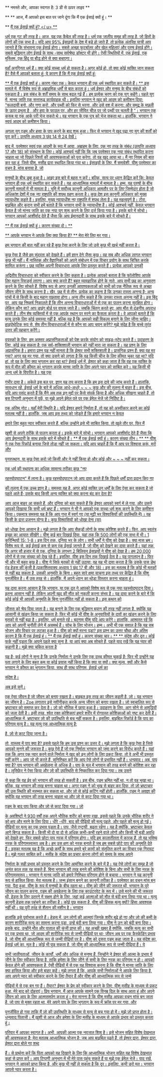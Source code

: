 ** नमस्ते और, आपका स्वागत है: 3 डी से ऊपर लाइव **

** ** आज, मैं आपको इस बात पर जाने दूंगा कि मैं एक ईसाई क्यों हूं। **

** <u> मैं एक ईसाई क्यों हूं? </ u> **

धर्म एक गुट की तरह है। आज, यह एक कैबेल की तरह है। धर्म
एक जातीय समूह की तरह है, जो हितों के लोगों की एक सभा है। यदि आप 95% ईसाइयों के देश में
बड़े हो जाते हैं, तो प्रत्येक अंतरिक्ष यात्री आप जानते हैं कि
संभावना एक ईसाई होगा। सबसे अच्छा फुटबॉलर और खेल महिलाएं और पुरुष
ईसाई होंगे। सबसे बुद्धिमान लोग ईसाई के साथ -साथ सर्वश्रेष्ठ
डॉक्टर भी होंगे। ऐसी स्थितियों में, एक ईसाई,
एक मुस्लिम, एक हिंदू या बौद्ध होने से क्या बचाएगा।

वहाँ अनगिनत धर्म हैं। क्या कोई सच्चा धर्म हो सकता है।
अगर कोई हो, तो क्या कोई व्यक्ति जान सकता है? वैसे मैं आपको बताता हूं; ये
कारण हैं कि मैं एक ईसाई क्यों हूं:

** मैं एक ईसाई क्यों हूं। कारण नंबर एक। केवल भगवान ही एक
धर्म स्थापित कर सकते हैं। ** इस मामले में, मैं विशेष रूप से अब्राहमिक
धर्मों से बात करता हूं। धर्म ईश्वर और मनुष्य के बीच संबंधों को पकड़ता है। इस संबंध के
शर्तें समय के साथ बदल गई हैं। हम प्रत्येक
चरण को एक युग कहेंगे। पहले युग में, मानव जाति एक सत्तारूढ़ कार्यवाहक थी।
इसलिए भगवान ने खुद को आदम को कमीशन दिया: "फलदायी बनो, और गुणा करो,
और पृथ्वी को फिर से भरना, और उसे वश में करना: और समुद्र के मछली के ऊपर प्रभुत्व है
, और हवा के फाउल पर, और हर जीवित चीज़ पर
जो पृथ्वी पर चलती है ”। भगवान एक करूब या एक आर्क
परी भेज सकते थे। वह भगवान के एक पुत्र को भेज सकता था। हालाँकि, भगवान
ने स्वयं आदम को कमीशन किया।

अगला युग एडम और हव्वा के पाप करने के बाद शुरू हुआ। फिर से भगवान ने खुद पढ़ा
नए युग की शर्तों को पूरा करें। उत्पत्ति अध्याय 3 छंद 14 से 24 देखें।

बाद में, परमेश्वर स्वयं एक आदमी के रूप में आया, अब्राहम के लिए, एक
नए तरह के संबंध (उत्पत्ति अध्याय 17 और 18) को संस्थान के लिए। कोई आश्चर्य नहीं कि
कि जब परमेश्वर एक नया संबंध स्थापित करना चाहता था जो पिछले रिश्तों की आवश्यकताओं को पूरा करेगा, तो वह खुद आया था। मैं
नए नियम की बात कर रहा हूं, जिसे यीशु, मसीह द्वारा स्थापित किया गया था।
ईसाइयों के लिए, मैं समावेशी, यीशु परमेश्वर का वचन है, मांस बनाया है, जो

मनुष्यों के बीच डूबा हुआ है। आइए इस बारे में बहस न करें। बल्कि,
सत्य पर ध्यान केंद्रित करें कि: केवल भगवान ही एक धर्म स्थापित कर सकते हैं। यह
आध्यात्मिक मामलों में मामला है। हम्म, यह
पुरुषों के बीच कानूनी मामलों में भी मामला है। भूमि में सर्वोच्च कानूनी अधिकार आमतौर पर
के लिए जिम्मेदार होता है जो अधिकांश देशों में एक नए राष्ट्रपति की शपथ ग्रहण करता है। कुछ देश
इस कानूनी अधिकार को मुख्य न्यायाधीश कहते हैं। इसलिए, मुख्य न्यायाधीश
नए राष्ट्रपति में शपथ लेता है। यह महत्वपूर्ण है। टोरा, बाइबिल और
कुरान सभी हमें बताते हैं कि भगवान सभी के न्यायाधीश हैं। कोई आश्चर्य नहीं, केवल भगवान केवल
है जो मानव जाति का एक नया युग शुरू करने के लिए दर्ज किया गया है। इसके बारे में सोचो।
भगवान आपको आशीर्वाद देते हैं जैसा कि आप ईमानदारी के साथ इसके बारे में सोचते हैं।

** मैं एक ईसाई क्यों हूं। कारण संख्या दो। **

** आपके भगवान ने आपके लिए क्या किया है? ** मेरा मेरे लिए मर गया।

हम भगवान की बात नहीं कर रहे हैं कुछ ऐसा करने के लिए जो उसे कुछ भी खर्च नहीं करता है।

कुछ ऐसा है जैसे हम सुंदरता को देखते हैं। हमें
ज्ञान देने जैसा कुछ। वह सब और अधिक लागत भगवान कुछ भी नहीं। मैं नास्तिक और
वैज्ञानिकों को अपने संबोधन में एक विचार प्रयोग के साथ चित्रित करके शामिल करूंगा।
छह व्यक्ति अपनी विचारधारा आपके लिए प्रस्तुत करते हैं। प्रत्येक आपको उनकी

अद्वितीय विचारधारा को स्वीकार करने के लिए कहता है। प्रत्येक आपको बताता है कि फॉलोशिप आपके लिए महान
रिवार्ड्स लाएगा। आप क्या करते हैं? बहुत व्यावहारिक होने के नाते, आप सभी
छह का अनुसरण करने के लिए सोचते हैं, विशेष रूप से अगर उनकी आवश्यकताओं को सभी को एक
नैतिक रूप से अच्छा जीवन जीने के साथ करना है। खैर, छह में से तीन, प्रत्येक का कहना है कि उनका रास्ता
अनन्य है; अन्य पांचों में से किसी के बाद महान
पछतावा होगा। अन्य तीन कहते हैं कि उनका रास्ता अनन्य नहीं है। इस बिंदु पर,
आप यह निष्कर्ष निकालते हैं कि तीन अनन्य
विचारधाराओं में से एक का पालन करना सुरक्षित होगा। लेकिन कौन सा? आप ड्राइंग बोर्ड पर वापस जाते हैं। जबकि
चिंतन करते हुए, आप मौत से दंडनीय अपराध करते हैं। तीन
शेष व्यक्तियों में से एक आपके स्थान पर मरने का फैसला करता है। वे आपको बताते हैं कि मृत्यु
उनके लिए कोई समस्या नहीं है, बल्कि यह है कि आपको
सही विकल्प बनाने के लिए जीना चाहिए। हाइपोथेटिक रूप से, शेष तीन विचारधाराओं में से कौन सा
आप चयन करेंगे?
मुझे संदेह है कि बच्चे तुरंत उत्तर की पहचान करेंगे।

वयस्कों के लिए, हम अक्सर अप्रासंगिकताओं को पेश करके संयोग को साइड-स्टेप करते हैं।
उदाहरण के लिए, कोई कह सकता है: एक सर्व-शक्तिशाली भगवान को नहीं मारा जा सकता है। यह
प्रश्न के लिए अप्रासंगिक है। हमारा प्रश्न यह नहीं मानता है कि ईश्वर सभी
शक्तिशाली है। प्रासंगिक प्रश्न हैं: क्या वह मर गया? अगर वह मर गया, तो क्या उसने
को लगता है कि वह किसी चीज के लिए कीमत चुका रहा था? यदि हां, तो वह
के लिए क्या भुगतान कर रहा था?
ईसाई धर्म में, ईश्वर को कहा जाता है कि वह एक व्यक्ति के रूप में मौत की कीमत का भुगतान करके मानव जाति के लिए अपने प्यार को साबित करे। यह किसी भी अन्य धर्म के विपरीत है। यह एक

गंभीर दावा है। अकेले इस बल पर, ज्ञान यह तय करता है कि हम
इस दावे की जांच करते हैं। हालांकि, सावधान रहें, ईसाई धर्म के बारे में अधिक आधे-अधूरे ~ ~ ~ कुछ और की तुलना में बाहर हैं।
इस बीच, यदि आप पसंद करते हैं कि मैंने अब तक इन मुद्दों पर कैसे संपर्क किया है और
अधिक सीखना चाहते हैं, तो बस टिप्पणी अनुभाग में पूछें, या मुझे अपने ईमेल पते पर एक
ईमेल भेजें जो निर्दिष्ट है।

एक अंतिम नोट।
यहाँ मेरी स्थिति है। यदि ईश्वर हमारे निर्माता हैं, तो यह
को अस्वीकार करने का कोई मतलब नहीं है। हालाँकि, जब आप इस तथ्य को जोड़ते हैं कि हमारे भगवान न केवल

हमारे लिए बहुत प्यार स्वीकार करते हैं, बल्कि उन्होंने इसे भी साबित किया, तो खुले तौर पर, फिर मैं

ख़ुशी से अपने तरीके से पालन करता हूं। इसके बारे में सोचो।
भगवान आपको आशीर्वाद देते हैं जैसा कि आप ईमानदारी के साथ इसके बारे में सोचते हैं।
** मैं एक ईसाई क्यों हूं। कारण संख्या तीन। **
** यीशु ने एक ऐसा रिकॉर्ड बनाया जिसे तोड़ा नहीं जा सकता। यदि आप चाहते हैं कि मैं आप पर विश्वास करूं, मरो और

पुनरुत्थान, या कुछ ऐसा करो जो किसी और ने नहीं किया हो और कोई और ~ ~ ~ नहीं कर सकता।

एक धर्म की स्थापना का अधिक सामान्य तरीका कुछ "नए

रहस्योद्घाटन" में लाना है। कुछ रहस्योद्घाटन जो आप दावा करते हैं कि पिछले धर्मों द्वारा प्रदान किए गए

की तुलना में एक उच्च ज्ञान है। समस्या यह है, अगर कोई व्यक्ति
उन धर्मों के लिए ऐसा कर सकता है जो पहले आते हैं; उसके बाद किसी अन्य
व्यक्ति को क्या करना बंद कर देता है?

आप आज बाहर आ सकते हैं, और दुनिया को बता सकते हैं कि ईश्वर आपको
स्वर्ग में ले गया, और उसने आपको दिखाया कि सभी धर्म भ्रष्ट हैं। भगवान ने भी
ने आपको एक सच्चा धर्म शुरू करने के लिए कमीशन किया। एकमात्र समस्या यह है कि आप
गुप्त में स्वर्ग गए (या मुट्ठी भर विश्वासियों की उपस्थिति में)।
यह किसी के द्वारा प्रजनन योग्य है। कुछ विश्वासियों को धोखा देना (या)

को धोखा देना आसान है। मुझे लगता है कि आप सैकड़ों लोगों के साथ कोशिश करते हैं। फिर,
आप स्वतंत्र इच्छा का आयात सीखेंगे। यीशु कई बार दिखाई दिया,
यहां तक ​​कि 500 ​​लोगों की एक सभा में भी। 1 कुरिन्थियों 15: 1-8। इस दिन तक,
दुनिया भर के लोग। सभी धर्मों ने यीशु को देखा है।
क्या मास भ्रम। विशेष रूप से, कई ईसाई कम से कम एक
ईसाई जानते हैं, जो यीशु को देखने का दावा करते हैं। यहां तक ​​कि अगर सौ
हजार में से एक, दुनिया के लगभग 2 बिलियन ईसाइयों ने यीशु को देखा है। हम
20,000 लोगों में से एक संख्या को देख रहे हैं। इसलिए, यीशु इस दिन तक
दिखाई देता है। यह पागलपन है। फिर भी और भी बहुत कुछ है।
यीशु ने सिर्फ मृतकों से नहीं उठाया; वह यह भी दावा करता है कि उसके पास डेथ एंड हेड्स की
कुंजी है (प्रकाशितवाक्य अध्याय 1 छंद 17 बी और 18)। इस
का मतलब है कि कोई भी मृतकों से नहीं बढ़ सकता है, उसकी अनुमति के बिना।
बहुत सारे क्षमा याचना इस तथ्य पर केंद्रित है कि यीशु पुनर्जीवित है। मैं
उस तरह से। हालाँकि, मैं अपने ध्यान का थोड़ा विस्तार करना चाहता हूं।

यह दावा करना आसान है कि भगवान, या एक दूत ने आपको विशेष रूप से एक नया रहस्योद्घाटन दिया।
इतना आसान नहीं है, लेकिन अपनी खुद की मौत को नकली करना संभव है। यह दावा करने के बारे में कि कोई
कोई भी आपकी अनुमति के बिना पुनर्जीवित नहीं हो सकता है। इस कथन को

जीसस को श्रेय दिया जाता है। यह बनाने के लिए एक बुद्धिमान बयान की तरह नहीं लगता है, क्योंकि यह
आसानी से खंडन किया जा सकता है; फिर भी कोई भी यीशु के अनुयायियों के दावों का खंडन करने के लिए मृतकों से नहीं बढ़ा है। इसलिए, धर्म बनाते रहें। बदनाम
यीशु यदि आप करेंगे। हालांकि, आश्वस्त रहें कि आप
को अपनी चुनौती लेने में असमर्थ हैं। सोच के लिए भोजन।
हम्म। अभी भी एक सवाल है कि यह सब भोजन और विचार पर लटका हुआ है।
यीशु को क्यों मरना पड़ा? इस प्रश्न का उत्तर चौथा और
अंतिम कारण है कि मैं एक ईसाई हूं।
** मैं एक ईसाई क्यों हूं। कारण संख्या चार। **
** संदेश और दूत। कोई फर्क नहीं पड़ता कि आपने पहले क्या सुना है, या आप क्या
अब सोचते हैं, पहले याद रखें कि यह प्यार की कहानी है। मुझे क्या चकित करता है

यह है; कई लोगों ने सुना है कि उनके निर्माता ने उनके लिए एक उच्च कीमत चुकाई है;
फिर भी उन्होंने यह पता लगाने के लिए बहुत कम या कोई प्रयास नहीं किया है कि क्या या क्यों। क्या
मूल्य, क्यों और कैसे भगवान ने कीमत का भुगतान किया, साथ ही साथ परिणाम, ईसाई धर्म का

संदेश है।

अब इसे सुनें।

एक ऐसा जीवन है जो जीवन को बनाए रखता है। बाइबल इस तरह का जीवन कहती है,
ज़ो। यह भगवान का जीवन है। Zoe लगातार
इसे नवीनीकृत करके अन्य जीवन को बनाए रखता है। ज़ो स्वचालित रूप से भ्रष्टाचार को समाप्त कर देता है। ज़ो को
भौतिक में छाया हुआ है। उदाहरण के लिए, आग सोने से अशुद्धियों को जला देती है। इसी तरह,
श्वेत रक्त कोशिकाएं हमारे शरीर में रोगग्रस्त कोशिकाओं को नष्ट कर देती हैं। आध्यात्मिक में,
भ्रष्टाचार ज़ो की उपस्थिति से बच नहीं सकता है। इसलिए, बाइबिल रिकॉर्ड
है कि पाप का परिणाम मृत्यु है। यह मृत्यु एक आध्यात्मिक मृत्यु है;

है, ज़ो से काट दिया जाना है।

तो, वास्तव में पाप क्या है? इससे पहले कि हम उस प्रश्न का उत्तर दें। मुझे लगता है कि
कुछ ऐसा है जिसे आपको सुनने की जरूरत है। कुछ ऐसे हैं जो एक निर्माता भगवान को
जमा करने का विरोध करते हैं। यहां तक ​​कि अगर एक प्यार करने वाले निर्माता ने खुद को इन
लोगों के लिए प्रकट किया, तो वे अभी भी प्रस्तुत नहीं करेंगे। आप जो भी करते हैं, सुनिश्चित करें कि आप
ऐसे लोगों से प्रभावित नहीं हैं। धन्यवाद।
अब, पाप क्या है?
पाप भगवान की अवहेलना से अधिक है। पाप के मूल में
भगवान की तरह बनने की कोशिश कर रहा है। लूसिफ़ेर ने ऐसा किया और ज़ो की उपस्थिति से निष्कासित कर दिया गया। तब उसने

से कहा कि वह ईव को भगवान की तरह हो सकती है। इस बीच, एडम भ्रमित नहीं था,
न तो वह भूखा था। बल्कि, वह भगवान की तरह बनना चाहता था। अगर एडम ने
को भूख से बाहर कर दिया, तो ज़ो भ्रष्टाचार की उस स्थिति की मरम्मत कर सकता था,
और ज़ो से कोई कटिंग नहीं होती। हालाँकि, एडम
ने अवज्ञा की क्योंकि वह भगवान की तरह बनना चाहता था और ज़ो से काट दिया गया था।

एडम के बाद पाप किया और ज़ो से काट दिया गया। ज़ो

के अवशिष्टों ने 930 वर्षों तक अपने भौतिक शरीर को बनाए रखा, इससे पहले कि उनके भौतिक शरीर ने
को क्षय और मरने के लिए दिया। धीरे -धीरे, बाद की पीढ़ियों की मृत्यु पहले,
और पहले की मृत्यु हो गई। पीढ़ियों पर मृत्यु का एक प्रभाव पड़ता है।
पाप, जैसे एन्ट्रापी, बढ़ता रहेगा। यह है क्योंकि,
भ्रष्टाचार केवल आगे बिगड़ सकता है। किसी भी दो या दो से अधिक
कभी-कभी रहने वाले लोगों और किसी भी बड़ी अवधि को देखते हुए, फिर सबसे छोटा
पाप नरक में परिणाम होगा। यदि हम कालातीतता में कारक हैं, तो वह भविष्य
नरक के परिणामस्वरूप अब है। हम उस क्षण को नरक बनाते हैं जब हम
सबसे छोटे पाप की अनुमति देते हैं। इसका मतलब यह है कि
अच्छे कर्मों के साथ हमारे बुरे कामों को संतुलित करने का विचार एक गिरावट है। मुझे गलत साबित करें। मसीह के संदेश का प्रचार करना
लोगों को समय के साथ अपने

निर्माता के सही प्रभाव को प्रस्तुत करने के लिए आमंत्रित करने के बारे में है। यह ऐसे लोगों का समूह है जो अनंत काल तक रह सकते हैं,
बिना भगवान की तरह बनने की कोशिश के बिना और सभी के लिए नरक के परिणामस्वरूप।
भगवान ने मानव जाति को हमारे निश्चित परिणाम होने से बचाया। भगवान ने
यह कानूनी रूप से हासिल किया; मेरा मतलब है। जन्म इंसान बनने का कानूनी तरीका है।
परमेश्वर का वचन मांस बन गया, पैदा हुआ, यीशु के रूप में मनुष्यों के बीच रहता था।
यीशु को जीने की जरूरत थी, भगवान के पूरे जीवन का पालन करना,
एडम की अवहेलना के लिए एक काउंटरवेट के रूप में। उसे मरने की भी जरूरत थी,
हेड्स के लिए उतरने में सक्षम होने के लिए, जहां कई आत्माओं को मौत से बंदी बना लिया गया था। मृत्यु कानूनी
हेड्स तक पहुंचने का तरीका है। कोई पूछ सकता है, यीशु की हिंसक मृत्यु क्यों?
हिंसा आवश्यक नहीं थी। यह पूरी तरह से शैतान की मशीन है। भगवान

हालांकि इसे पूर्वाभास करते हैं।
हेड्स में, उन लोगों की आत्माएं जिनके शरीर बूढ़े हो गए और ज़ो की कमी के कारण
शारीरिक मृत्यु का सामना करना पड़ा, उन्हें बंदी बना लिया गया। यीशु ने उन
को बंदी बना दिया। इसके बाद, उन्होंने मौत और पाताल की कुंजी प्राप्त की। यह
अच्छी खबर है क्योंकि, जबकि मृत्यु का सभी
पर एक प्रभाव था, जो आदम की शारीरिक रूप से जन्मी पीढ़ियों पर था; जीवन अब
पर एक कैस्केडिंग प्रभाव है, जो यीशु की आध्यात्मिक रूप से जन्मी पीढ़ियों पर है। यीशु को दूसरा
एडम कहा जाता है। यह संदेश का, ईसाई धर्म का, मूल है।
कोई भी पूछ सकता है, जो यीशु की आध्यात्मिक रूप से जन्मी पीढ़ियां हैं। ये

सभी जातीयताओं, जीवन के कार्यों, धर्मों और अधिक से मनुष्य हैं, जिन्होंने
ने ईश्वर की आत्मा के प्रभाव में जीने के लिए स्वीकार किया है, ताकि
हमेशा के लिए जीने से सभी के लिए नरक का परिणाम न हो। आपको केवल
होने की आवश्यकता है, ऐसी पीढ़ियों में से एक यह विश्वास करना है कि यीशु ने मानव जाति के लिए क्या हासिल किया
और इसे बाहर कहें।
मुझे लगता है कि, आपके सभी निर्माताओं ने आपके लिए किया है, आप
अपने प्यार को स्वीकार करने के लिए तैयार हैं और यीशु की आध्यात्मिक रूप से जन्मे

पीढ़ियों में से एक बन गए हैं।
तैयार? ईश्वर के प्रेम को स्वीकार करने के लिए, यीशु मसीह के माध्यम से प्रकट हुआ, मेरे बाद
को दोहराएं।
प्रिय भगवान, मैं आज आपके सामने एक विनम्र दिल के साथ आता हूं और अपने
जीवन को आप के लिए आत्मसमर्पण करता हूं। मेरा मानना ​​है कि यीशु मसीह आपका वचन मांस बन जाता है, जो
पाप से मुक्त रहता था, मेरे अपने पाप के लिए भुगतान के रूप में क्रॉस पर मर गया, और

पुनर्जीवित हो गया ताकि मैं ज़ो की उपस्थिति के माध्यम से मृत्यु से बच गया हो
में। मुझे ज़ो प्राप्त होता है। धन्यवाद पिताजी। मैं ख़ुशी से आज और हमेशा के लिए मसीह के माध्यम से
आपके प्रभाव को प्रस्तुत करता हूं।

परिवार में आपका स्वागत है। अभी, आपकी आत्मा एक नवजात शिशु है। इसे
भोजन सहित विशेष देखभाल की आवश्यकता है; मेरा मतलब आध्यात्मिक भोजन है; जब आप बाइबिल पढ़ते हैं, तो ईश्वर द्वारा, ईश्वर द्वारा, ईश्वर द्वारा बोले गए शब्द

हैं।
से प्रार्थना करें कि पिता आपको यह दिखाने के लिए कि
आध्यात्मिक भोजन सहित यह विशेष देखभाल कहां से प्राप्त करें। आप टिप्पणी अनुभाग में भी मेरे पास पहुंच सकते हैं या
मुझे एक ईमेल भेजें। याद रखें, भगवान ने आपको प्राप्त किया है, और कुछ भी नहीं ले सकता है
कि दूर। इसलिए, कभी डरो मत।
भगवान आपसे प्यार करता है।


